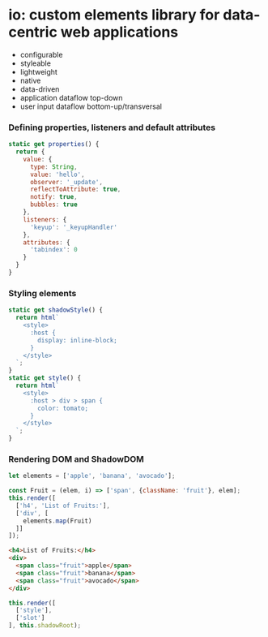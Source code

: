 # io: custom elements library for data-centric web applications

* configurable
* styleable
* lightweight
* native
* data-driven
* application dataflow top-down
* user input dataflow bottom-up/transversal

### Defining properties, listeners and default attributes

```javascript
static get properties() {
  return {
    value: {
      type: String,
      value: 'hello',
      observer: '_update',
      reflectToAttribute: true,
      notify: true,
      bubbles: true
    },
    listeners: {
      'keyup': '_keyupHandler'
    },
    attributes: {
      'tabindex': 0
    }
  }
}
```

### Styling elements

```javascript
static get shadowStyle() {
  return html`
    <style>
      :host {
        display: inline-block;
      }
    </style>
  `;
}
static get style() {
  return html`
    <style>
      :host > div > span {
        color: tomato;
      }
    </style>
  `;
}
```

### Rendering DOM and ShadowDOM

```javascript
let elements = ['apple', 'banana', 'avocado'];

const Fruit = (elem, i) => ['span', {className: 'fruit'}, elem];
this.render([
  ['h4', 'List of Fruits:'],
  ['div', [
    elements.map(Fruit)
  ]]
]);

```

```html
<h4>List of Fruits:</h4>
<div>
  <span class="fruit">apple</span>
  <span class="fruit">banana</span>
  <span class="fruit">avocado</span>
</div>
```

```javascript
this.render([
  ['style'],
  ['slot']
], this.shadowRoot);

```
